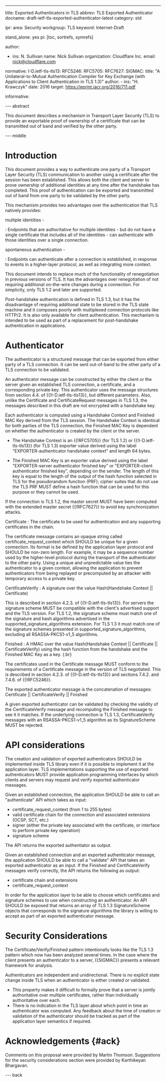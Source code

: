 ---
title: Exported Authenticators in TLS
abbrev: TLS Exported Authenticator
docname: draft-ietf-tls-exported-authenticator-latest
category: std

ipr:
area: Security
workgroup: TLS
keyword: Internet-Draft

stand_alone: yes
pi: [toc, sortrefs, symrefs]

author:
 -  ins: N. Sullivan
    name: Nick Sullivan
    organization: Cloudflare Inc.
    email: nick@cloudflare.com

normative:
  I-D.ietf-tls-tls13:
  RFC5246:
  RFC5705:
  RFC7627:
  SIGMAC:
    title: "A Unilateral-to-Mutual Authentication Compiler for Key Exchange (with Applications to Client Authentication in TLS 1.3)"
    author:
    -
      ins: "H. Krawczyk"
    date: 2016
    target: https://eprint.iacr.org/2016/711.pdf

informative:



--- abstract

This document describes a mechanism in Transport Layer Security (TLS) to
provide an exportable proof of ownership of a certificate that can be
transmitted out of band and verified by the other party.

--- middle

# Introduction

This document provides a way to authenticate one party of a Transport Layer
Security (TLS) communication to another using a certificate after the session
has been established.  This allows both the client and server to prove ownership
of additional identities at any time after the handshake has completed.  This
proof of authentication can be exported and transmitted out of band from one
party to be validated by the other party.

This mechanism provides two advantages over the authentication that TLS natively
provides:

multiple identities -

: Endpoints that are authoritative for multiple identities - but do not have a
  single certificate that includes all of the identities - can authenticate with
  those identities over a single connection.

spontaneous authentication -

: Endpoints can authenticate after a connection is established, in response to
  events in a higher-layer protocol, as well as integrating more context.

This document intends to replace much of the functionality of renegotiation
in previous versions of TLS.  It has the advantages over renegotiation of not
requiring additional on-the-wire changes during a connection.  For simplicity,
only TLS 1.2 and later are supported.

Post-handshake authentication is defined in TLS 1.3, but it has
the disadvantage of requiring additional state to be stored in the TLS
state machine and it composes poorly with multiplexed connection protocols
like HTTP/2.  It is also only available for client authentication.  This
mechanism is intended to be used as part of a replacement for post-handshake
authentication in applications.

# Authenticator

The authenticator is a structured message that can be exported from either
party of a TLS connection.  It can be sent out-of-band to the other party
of a TLS connection to be validated.

An authenticator message can be constructed by either the client or the
server given an established TLS connection, a certificate, and a corresponding private
key.  This authenticator uses the message structures from section 4.4. of
{{!I-D.ietf-tls-tls13}}, but different parameters.  Also, unlike the Certificate and
CertificateRequest messages in TLS 1.3, the messages described in this draft
are not encrypted with a handshake key.

Each authenticator is computed using a Handshake Context and Finished MAC Key
derived from the TLS session.  The Handshake Context is identical
for both parties of the TLS connection, the Finished MAC Key is dependent
on whether the authenticator is created by the client or the server.

* The Handshake Context is an {{!RFC5705}} (for TLS 1.2) or
{{!I-D.ietf-tls-tls13}} (for TLS 1.3) exporter value derived using the label
"EXPORTER-authenticator handshake context" and length 64 bytes.

* The Finished MAC Key is an exporter value derived using the label
"EXPORTER-server authenticator finished key" or "EXPORTER-client authenticator
finished key", depending on the sender.  The length of this key is equal to the
length of the output of the hash function selected in TLS for the pseudorandom
function (PRF); cipher suites that do not use the TLS PRF MUST define a hash
function that can be used for this purpose or they cannot be used.

If the connection is TLS 1.2, the master secret MUST have been computed
with the extended master secret {{!RFC7627}} to avoid key synchronization attacks.

Certificate
: The certificate to be used for authentication and any
supporting certificates in the chain.

The certificate message contains an opaque string called
certificate_request_context which SHOULD be unique for a given connection.  Its format
is be defined by the application layer protocol and SHOULD be non-zero
length.  For example, it may be a sequence number used by the higher-level
protocol during the transport of the authenticator to the other party.  Using
a unique and unpredictable value ties the authenticator to a given context,
allowing the application to prevent authenticators from being replayed or precomputed by
an attacker with temporary access to a private key.

CertificateVerify
: A signature over the value
Hash(Handshake Context || Certificate)

This is described in section 4.2.3. of {{!I-D.ietf-tls-tls13}}.  For servers
the signature scheme MUST be compatible with the client's advertised support
and the TLS version.  For TLS 1.2, the signature scheme must match one of
the signature and hash algorithms advertised in the supported_signature_algorithms
extension.  For TLS 1.3 it must match one of the signature schemes presented
in supported_signature_algorithms, excluding all RSASSA-PKCS1-v1_5 algorithms.

Finished
: A HMAC over the value
Hash(Handshake Context || Certificate || CertificateVerify)
using the hash function from the handshake and the Finished MAC Key as a key.
{:br}

The certificates used in the Certificate message MUST conform to the requirements
of a Certificate message in the version of TLS negotiated.  This is
described in section 4.2.3. of {{!I-D.ietf-tls-tls13}} and
sections 7.4.2. and 7.4.6. of {{!RFC5246}}.

The exported authenticator message is the concatenation of messages:
Certificate || CertificateVerify || Finished

A given exported authenticator can be validated by checking the validity of the
CertificateVerify message and recomputing the Finished message to see it it
matches.  If the underlying connection is TLS 1.3, CertificateVerify messages
with an RSASSA-PKCS1-v1_5 algorithm as its SignatureScheme MUST be rejected.

# API considerations

The creation and validation of exported authenticators SHOULD be implemented inside
TLS library even if it is possible to implement it at the application layer.
TLS implementations supporting the use of exported authenticators MUST provide
application programming interfaces by which clients and servers may request
and verify exported authenticator messages.

Given an established connection, the application SHOULD be able to call an
"authenticate" API which takes as input:

 * certificate_request_context (from 1 to 255 bytes)
 * valid certificate chain for the connection and associated extensions
(OCSP, SCT, etc.)
 * signer (either the private key associated with the certificate, or interface
to perform private key operation)
 * signature scheme

The API returns the exported authentiator as output.

Given an established connection and an exported authenticator message, the
application SHOULD be able to call a "validate" API that takes an exported
authenticator as an input. If the Finished and CertificateVerify messages
verify correctly, the API returns the following as output:

 * certificate chain and extensions
 * certificate_request_context

In order for the application layer to be able to choose which certificates
and signature schemes to use when constructing an authenticator.  An API
SHOULD be exposed that returns an array of TLS 1.3 SignatureScheme
objects that corresponds to the signature algorithms the library is
willing to accept as part of an exported authenticator message.

# Security Considerations

The Certificate/Verify/Finished pattern intentionally looks like the TLS 1.3
pattern which now has been analyzed several times.  In the case where the
client presents an authenticator to a server, {{SIGMAC}} presents a relevant
framework for analysis.

Authenticators are independent and unidirectional. There is no explicit state change
inside TLS when an authenticator is either created or validated.

* This property makes it difficult to formally prove
that a server is jointly authoritative over multiple certificates, rather than
individually authoritative over each.
* There is no indication in the TLS layer about which point in time an authenticator was
computed.  Any feedback about the time of creation or validation of the authenticator
should be tracked as part of the application layer semantics if required.

# Acknowledgements {#ack}

Comments on this proposal were provided by Martin Thomson.  Suggestions for the
security considerations section were provided by Karthikeyan Bhargavan.

--- back
